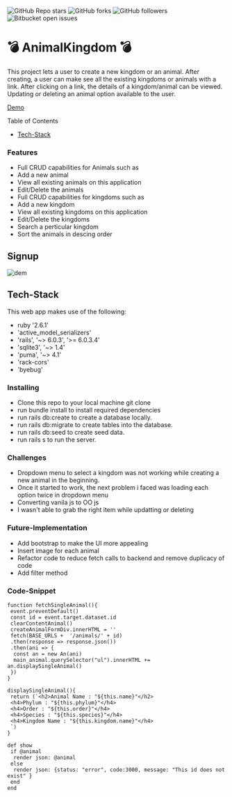 ![GitHub Repo stars](https://img.shields.io/github/stars/nabilhayet/Restaurant) ![GitHub forks](https://img.shields.io/github/forks/nabilhayet/Restaurant) ![GitHub followers](https://img.shields.io/github/followers/nabilhayet) ![Bitbucket open issues](https://img.shields.io/bitbucket/issues/nabilhayet/Restaurant)                                          
                                        <h1>:bomb: AnimalKingdom :bomb: </h1>
                                                      
This project lets a user to create a new kingdom or an animal. After creating, a user can make see all the existing kingdoms or animals with a link. After clicking on a link, the details of a kingdom/animal can be viewed. Updating or deleting an animal option available to the user.

<a href="https://www.youtube.com/watch?v=qN_K-UsMAEo&t=3s">Demo</a>

Table of Contents
- [Tech-Stack](#tech-stack)
                               
<h3><a class="anchor" aria-hidden="true" href="#features"></a>Features</h3>
<ul>
<li>Full CRUD capabilities for Animals such as</li>
<li>Add a new animal</li>
<li>View all existing animals on this application</li>
<li>Edit/Delete the animals</li>
<li>Full CRUD capabilities for kingdoms such as</li>
<li>Add a new kingdom</li>
<li>View all existing kingdoms on this application</li>
<li>Edit/Delete the kingdoms</li>
<li>Search a perticular kingdom</li>
<li>Sort the animals in descing order</li>
</ul>

## Signup 

![dem](https://user-images.githubusercontent.com/33500404/109376302-97f5ee00-7891-11eb-89aa-6fdfd054c8c9.gif)


## Tech-Stack
<p>This web app makes use of the following:</p>

* ruby '2.6.1'
* 'active_model_serializers'
* 'rails', '~> 6.0.3', '>= 6.0.3.4'
* 'sqlite3', '~> 1.4'
* 'puma', '~> 4.1'
* 'rack-cors'
* 'byebug'

<h3><a id="user-content-installing" class="anchor" aria-hidden="true" href="#installing"></a>Installing</h3>
<ul>
<li> Clone this repo to your local machine git clone <this-repo-url></li>
<li> run bundle install to install required dependencies</li>
<li> run rails db:create to create a database locally.</li>
<li> run rails db:migrate to create tables into the database.</li>
<li> run rails db:seed to create seed data.</li>
<li> run rails s to run the server.</li>
</ul>
        
<h3><a id="user-content-challenges" class="anchor" aria-hidden="true" href="#challenges"></a>Challenges</h3>
<ul>
<li> Dropdown menu to select a kingdom was not working while creating a new animal in the beginning.</li>
<li> Once it started to work, the next problem i faced was loading each option twice in dropdown menu</li>
<li> Converting vanila js to OO js</li>
<li> I wasn't able to grab the right item while updatting or deleting</li>
</ul>

<h3><a id="user-content-future-implementation" class="anchor" aria-hidden="true" href="#future-implementation"></a>Future-Implementation</h3>
<ul>
<li> Add bootstrap to make the UI more appealing</li>
<li> Insert image for each animal</li>
<li> Refactor code to reduce fetch calls to backend and remove duplicacy of code</li>
<li> Add filter method </li>
</ul> 
<h3><a id="user-content-code-snippet" class="anchor" aria-hidden="true" href="#code-snippet"></a>Code-Snippet</h3>

```
function fetchSingleAnimal(){
 event.preventDefault()
 const id = event.target.dataset.id 
 clearContentAnimal()
 createAnimalFormDiv.innerHTML = ''
 fetch(BASE_URLS +  '/animals/' + id)
 .then(response => response.json())
 .then(ani => {
  const an = new An(ani)
  main_animal.querySelector("ul").innerHTML += an.displaySingleAnimal()
 })
}
```

```
displaySingleAnimal(){
 return (`<h2>Animal Name : "${this.name}"</h2>
 <h4>Phylum : "${this.phylum}"</h4>
 <h4>Order : "${this.order}"</h4>
 <h4>Species : "${this.species}"</h4>
 <h4>Kingdom Name : "${this.kingdom.name}"</h4>
 `)
}
```

```
def show 
 if @animal 
  render json: @animal
 else 
  render json: {status: "error", code:3000, message: "This id does not exist" }
 end 
end 
```

